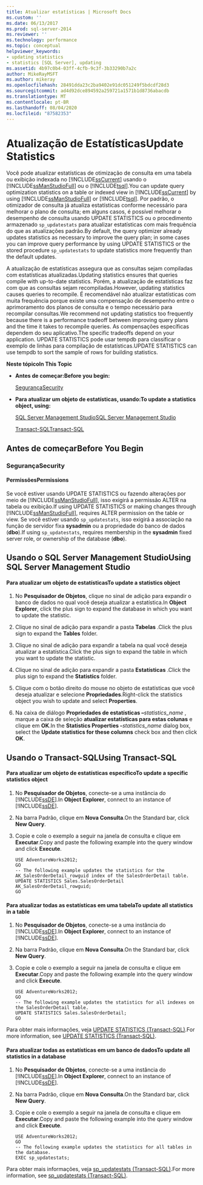```yaml
---
title: Atualizar estatísticas | Microsoft Docs
ms.custom: ''
ms.date: 06/13/2017
ms.prod: sql-server-2014
ms.reviewer: ''
ms.technology: performance
ms.topic: conceptual
helpviewer_keywords:
- updating statistics
- statistics [SQL Server], updating
ms.assetid: 4b97c0b4-03ff-4cfb-9c3f-3b33290b7a2c
author: MikeRayMSFT
ms.author: mikeray
ms.openlocfilehash: 28491dda23c2ba9402e91dc051249f5bdcdf28d3
ms.sourcegitcommit: ad4d92dce894592a259721a1571b1d8736abacdb
ms.translationtype: MT
ms.contentlocale: pt-BR
ms.lasthandoff: 08/04/2020
ms.locfileid: "87582353"
---
```

# <a name="update-statistics"></a><span data-ttu-id="44d81-102">Atualização de Estatísticas</span><span class="sxs-lookup"><span data-stu-id="44d81-102">Update Statistics</span></span>
  <span data-ttu-id="44d81-103">Você pode atualizar estatísticas de otimização de consulta em uma tabela ou exibição indexada no [!INCLUDE[ssCurrent](../../includes/sscurrent-md.md)] usando o [!INCLUDE[ssManStudioFull](../../includes/ssmanstudiofull-md.md)] ou o [!INCLUDE[tsql](../../includes/tsql-md.md)].</span><span class="sxs-lookup"><span data-stu-id="44d81-103">You can update query optimization statistics on a table or indexed view in [!INCLUDE[ssCurrent](../../includes/sscurrent-md.md)] by using [!INCLUDE[ssManStudioFull](../../includes/ssmanstudiofull-md.md)] or [!INCLUDE[tsql](../../includes/tsql-md.md)].</span></span> <span data-ttu-id="44d81-104">Por padrão, o otimizador de consulta já atualiza estatísticas conforme necessário para melhorar o plano de consulta; em alguns casos, é possível melhorar o desempenho de consulta usando UPDATE STATISTICS ou o procedimento armazenado `sp_updatestats` para atualizar estatísticas com mais frequência do que as atualizações padrão.</span><span class="sxs-lookup"><span data-stu-id="44d81-104">By default, the query optimizer already updates statistics as necessary to improve the query plan; in some cases you can improve query performance by using UPDATE STATISTICS or the stored procedure `sp_updatestats` to update statistics more frequently than the default updates.</span></span>  
  
 <span data-ttu-id="44d81-105">A atualização de estatísticas assegura que as consultas sejam compiladas com estatísticas atualizadas.</span><span class="sxs-lookup"><span data-stu-id="44d81-105">Updating statistics ensures that queries compile with up-to-date statistics.</span></span> <span data-ttu-id="44d81-106">Porém, a atualização de estatísticas faz com que as consultas sejam recompiladas.</span><span class="sxs-lookup"><span data-stu-id="44d81-106">However, updating statistics causes queries to recompile.</span></span> <span data-ttu-id="44d81-107">É recomendável não atualizar estatísticas com muita frequência porque existe uma compensação de desempenho entre o aprimoramento dos planos de consulta e o tempo necessário para recompilar consultas.</span><span class="sxs-lookup"><span data-stu-id="44d81-107">We recommend not updating statistics too frequently because there is a performance tradeoff between improving query plans and the time it takes to recompile queries.</span></span> <span data-ttu-id="44d81-108">As compensações específicas dependem do seu aplicativo.</span><span class="sxs-lookup"><span data-stu-id="44d81-108">The specific tradeoffs depend on your application.</span></span> <span data-ttu-id="44d81-109">UPDATE STATISTICS pode usar tempdb para classificar o exemplo de linhas para compilação de estatísticas.</span><span class="sxs-lookup"><span data-stu-id="44d81-109">UPDATE STATISTICS can use tempdb to sort the sample of rows for building statistics.</span></span>  
  
 <span data-ttu-id="44d81-110">**Neste tópico**</span><span class="sxs-lookup"><span data-stu-id="44d81-110">**In This Topic**</span></span>  
  
-   <span data-ttu-id="44d81-111">**Antes de começar:**</span><span class="sxs-lookup"><span data-stu-id="44d81-111">**Before you begin:**</span></span>  
  
     [<span data-ttu-id="44d81-112">Segurança</span><span class="sxs-lookup"><span data-stu-id="44d81-112">Security</span></span>](#Security)  
  
-   <span data-ttu-id="44d81-113">**Para atualizar um objeto de estatísticas, usando:**</span><span class="sxs-lookup"><span data-stu-id="44d81-113">**To update a statistics object, using:**</span></span>  
  
     [<span data-ttu-id="44d81-114">SQL Server Management Studio</span><span class="sxs-lookup"><span data-stu-id="44d81-114">SQL Server Management Studio</span></span>](#SSMSProcedure)  
  
     [<span data-ttu-id="44d81-115">Transact-SQL</span><span class="sxs-lookup"><span data-stu-id="44d81-115">Transact-SQL</span></span>](#TsqlProcedure)  
  
##  <a name="before-you-begin"></a><a name="BeforeYouBegin"></a> <span data-ttu-id="44d81-116">Antes de começar</span><span class="sxs-lookup"><span data-stu-id="44d81-116">Before You Begin</span></span>  
  
###  <a name="security"></a><a name="Security"></a> <span data-ttu-id="44d81-117">Segurança</span><span class="sxs-lookup"><span data-stu-id="44d81-117">Security</span></span>  
  
####  <a name="permissions"></a><a name="Permissions"></a> <span data-ttu-id="44d81-118">Permissões</span><span class="sxs-lookup"><span data-stu-id="44d81-118">Permissions</span></span>  
 <span data-ttu-id="44d81-119">Se você estiver usando UPDATE STATISTICS ou fazendo alterações por meio de [!INCLUDE[ssManStudioFull](../../includes/ssmanstudiofull-md.md)], isso exigirá a permissão ALTER na tabela ou exibição.</span><span class="sxs-lookup"><span data-stu-id="44d81-119">If using UPDATE STATISTICS or making changes through [!INCLUDE[ssManStudioFull](../../includes/ssmanstudiofull-md.md)], requires ALTER permission on the table or view.</span></span> <span data-ttu-id="44d81-120">Se você estiver usando `sp_updatestats`, isso exigirá a associação na função de servidor fixa **sysadmin** ou a propriedade do banco de dados (**dbo**).</span><span class="sxs-lookup"><span data-stu-id="44d81-120">If using `sp_updatestats`, requires membership in the **sysadmin** fixed server role, or ownership of the database (**dbo**).</span></span>  
  
##  <a name="using-sql-server-management-studio"></a><a name="SSMSProcedure"></a> <span data-ttu-id="44d81-121">Usando o SQL Server Management Studio</span><span class="sxs-lookup"><span data-stu-id="44d81-121">Using SQL Server Management Studio</span></span>  
  
#### <a name="to-update-a-statistics-object"></a><span data-ttu-id="44d81-122">Para atualizar um objeto de estatísticas</span><span class="sxs-lookup"><span data-stu-id="44d81-122">To update a statistics object</span></span>  
  
1.  <span data-ttu-id="44d81-123">No **Pesquisador de Objetos**, clique no sinal de adição para expandir o banco de dados no qual você deseja atualizar a estatística.</span><span class="sxs-lookup"><span data-stu-id="44d81-123">In **Object Explorer**, click the plus sign to expand the database in which you want to update the statistic.</span></span>  
  
2.  <span data-ttu-id="44d81-124">Clique no sinal de adição para expandir a pasta **Tabelas** .</span><span class="sxs-lookup"><span data-stu-id="44d81-124">Click the plus sign to expand the **Tables** folder.</span></span>  
  
3.  <span data-ttu-id="44d81-125">Clique no sinal de adição para expandir a tabela na qual você deseja atualizar a estatística.</span><span class="sxs-lookup"><span data-stu-id="44d81-125">Click the plus sign to expand the table in which you want to update the statistic.</span></span>  
  
4.  <span data-ttu-id="44d81-126">Clique no sinal de adição para expandir a pasta **Estatísticas** .</span><span class="sxs-lookup"><span data-stu-id="44d81-126">Click the plus sign to expand the **Statistics** folder.</span></span>  
  
5.  <span data-ttu-id="44d81-127">Clique com o botão direito do mouse no objeto de estatísticas que você deseja atualizar e selecione **Propriedades**.</span><span class="sxs-lookup"><span data-stu-id="44d81-127">Right-click the statistics object you wish to update and select **Properties**.</span></span>  
  
6.  <span data-ttu-id="44d81-128">Na caixa de diálogo **Propriedades de estatísticas –**_statistics_name_ , marque a caixa de seleção **atualizar estatísticas para estas colunas** e clique em **OK**.</span><span class="sxs-lookup"><span data-stu-id="44d81-128">In the **Statistics Properties -**_statistics_name_ dialog box, select the **Update statistics for these columns** check box and then click **OK**.</span></span>  
  
##  <a name="using-transact-sql"></a><a name="TsqlProcedure"></a> <span data-ttu-id="44d81-129">Usando o Transact-SQL</span><span class="sxs-lookup"><span data-stu-id="44d81-129">Using Transact-SQL</span></span>  
  
#### <a name="to-update-a-specific-statistics-object"></a><span data-ttu-id="44d81-130">Para atualizar um objeto de estatísticas específico</span><span class="sxs-lookup"><span data-stu-id="44d81-130">To update a specific statistics object</span></span>  
  
1.  <span data-ttu-id="44d81-131">No **Pesquisador de Objetos**, conecte-se a uma instância do [!INCLUDE[ssDE](../../includes/ssde-md.md)].</span><span class="sxs-lookup"><span data-stu-id="44d81-131">In **Object Explorer**, connect to an instance of [!INCLUDE[ssDE](../../includes/ssde-md.md)].</span></span>  
  
2.  <span data-ttu-id="44d81-132">Na barra Padrão, clique em **Nova Consulta**.</span><span class="sxs-lookup"><span data-stu-id="44d81-132">On the Standard bar, click **New Query**.</span></span>  
  
3.  <span data-ttu-id="44d81-133">Copie e cole o exemplo a seguir na janela de consulta e clique em **Executar**.</span><span class="sxs-lookup"><span data-stu-id="44d81-133">Copy and paste the following example into the query window and click **Execute**.</span></span>  
  
    ```  
    USE AdventureWorks2012;  
    GO  
    -- The following example updates the statistics for the AK_SalesOrderDetail_rowguid index of the SalesOrderDetail table.   
    UPDATE STATISTICS Sales.SalesOrderDetail AK_SalesOrderDetail_rowguid;   
    GO  
    ```  
  
#### <a name="to-update-all-statistics-in-a-table"></a><span data-ttu-id="44d81-134">Para atualizar todas as estatísticas em uma tabela</span><span class="sxs-lookup"><span data-stu-id="44d81-134">To update all statistics in a table</span></span>  
  
1.  <span data-ttu-id="44d81-135">No **Pesquisador de Objetos**, conecte-se a uma instância do [!INCLUDE[ssDE](../../includes/ssde-md.md)].</span><span class="sxs-lookup"><span data-stu-id="44d81-135">In **Object Explorer**, connect to an instance of [!INCLUDE[ssDE](../../includes/ssde-md.md)].</span></span>  
  
2.  <span data-ttu-id="44d81-136">Na barra Padrão, clique em **Nova Consulta**.</span><span class="sxs-lookup"><span data-stu-id="44d81-136">On the Standard bar, click **New Query**.</span></span>  
  
3.  <span data-ttu-id="44d81-137">Copie e cole o exemplo a seguir na janela de consulta e clique em **Executar**.</span><span class="sxs-lookup"><span data-stu-id="44d81-137">Copy and paste the following example into the query window and click **Execute**.</span></span>  
  
    ```  
    USE AdventureWorks2012;   
    GO  
    -- The following example updates the statistics for all indexes on the SalesOrderDetail table.   
    UPDATE STATISTICS Sales.SalesOrderDetail;   
    GO  
    ```  
  
 <span data-ttu-id="44d81-138">Para obter mais informações, veja [UPDATE STATISTICS &#40;Transact-SQL&#41;](/sql/t-sql/statements/update-statistics-transact-sql).</span><span class="sxs-lookup"><span data-stu-id="44d81-138">For more information, see [UPDATE STATISTICS &#40;Transact-SQL&#41;](/sql/t-sql/statements/update-statistics-transact-sql).</span></span>  
  
#### <a name="to-update-all-statistics-in-a-database"></a><span data-ttu-id="44d81-139">Para atualizar todas as estatísticas em um banco de dados</span><span class="sxs-lookup"><span data-stu-id="44d81-139">To update all statistics in a database</span></span>  
  
1.  <span data-ttu-id="44d81-140">No **Pesquisador de Objetos**, conecte-se a uma instância do [!INCLUDE[ssDE](../../includes/ssde-md.md)].</span><span class="sxs-lookup"><span data-stu-id="44d81-140">In **Object Explorer**, connect to an instance of [!INCLUDE[ssDE](../../includes/ssde-md.md)].</span></span>  
  
2.  <span data-ttu-id="44d81-141">Na barra Padrão, clique em **Nova Consulta**.</span><span class="sxs-lookup"><span data-stu-id="44d81-141">On the Standard bar, click **New Query**.</span></span>  
  
3.  <span data-ttu-id="44d81-142">Copie e cole o exemplo a seguir na janela de consulta e clique em **Executar**.</span><span class="sxs-lookup"><span data-stu-id="44d81-142">Copy and paste the following example into the query window and click **Execute**.</span></span>  
  
    ```  
    USE AdventureWorks2012;   
    GO  
    -- The following example updates the statistics for all tables in the database.   
    EXEC sp_updatestats;  
    ```  
  
 <span data-ttu-id="44d81-143">Para obter mais informações, veja [sp_updatestats &#40;Transact-SQL&#41;](/sql/relational-databases/system-stored-procedures/sp-updatestats-transact-sql).</span><span class="sxs-lookup"><span data-stu-id="44d81-143">For more information, see [sp_updatestats &#40;Transact-SQL&#41;](/sql/relational-databases/system-stored-procedures/sp-updatestats-transact-sql).</span></span>  
  
  
